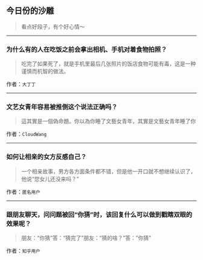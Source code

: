 ## 今日份的沙雕

> 看点好段子，有个好心情～


 
---

### 为什么有的人在吃饭之前会拿出相机、手机对着食物拍照？

> 吃完了如果死了，就是手机里最后几张照片的饭店食物可能有毒，这是一种谨慎而机智的做法。


作者：`大丁丁`

---

### 文艺女青年容易被推倒这个说法正确吗？

> 這其實是一個偽命題。你以為你睡了文藝女青年，其實是文藝女青年睡了你


作者：`CloudWang`

---

### 如何让相亲的女方反感自己？

> 一个相亲故事，男方各方面条件都不错，但是他一开口就不想继续认识了，他说“您女儿还没来吗？”


作者：`匿名用户`

---

### 跟朋友聊天，问问题被回“你猜”时，该回复什么可以做到戳瞎双眼的效果呢？

> 朋友：“你猜”答：“猜完了”朋友：“猜的啥？”答：”你猜"


作者：`知乎用户`